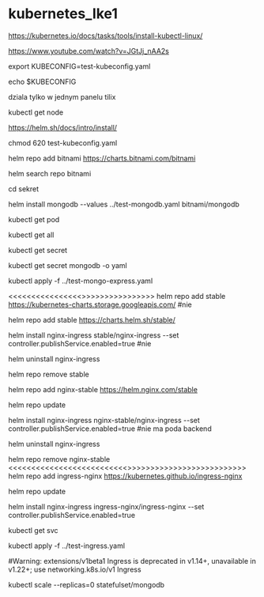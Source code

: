 # kubernetes_lke1

https://kubernetes.io/docs/tasks/tools/install-kubectl-linux/

https://www.youtube.com/watch?v=JGtJj_nAA2s

export KUBECONFIG=test-kubeconfig.yaml

echo $KUBECONFIG

dziala tylko w jednym panelu tilix

kubectl get node

https://helm.sh/docs/intro/install/

chmod 620 test-kubeconfig.yaml

helm repo add bitnami https://charts.bitnami.com/bitnami

helm search repo bitnami

cd sekret

helm install mongodb --values ../test-mongodb.yaml bitnami/mongodb

kubectl get pod 

kubectl get all

kubectl get secret

kubectl get secret mongodb -o yaml

kubectl apply -f ../test-mongo-express.yaml

<<<<<<<<<<<<<<<<>>>>>>>>>>>>>>>>
helm repo add stable https://kubernetes-charts.storage.googleapis.com/ #nie

helm repo add stable https://charts.helm.sh/stable/

helm install nginx-ingress stable/nginx-ingress --set controller.publishService.enabled=true #nie

helm uninstall nginx-ingress

helm repo remove stable

helm repo add nginx-stable https://helm.nginx.com/stable

helm repo update

helm install nginx-ingress nginx-stable/nginx-ingress --set controller.publishService.enabled=true #nie ma poda backend

helm uninstall nginx-ingress

helm repo remove nginx-stable
<<<<<<<<<<<<<<<<<<<<<<<<<<>>>>>>>>>>>>>>>>>>>>>>>>>>
helm repo add ingress-nginx https://kubernetes.github.io/ingress-nginx

helm repo update

helm install nginx-ingress ingress-nginx/ingress-nginx --set controller.publishService.enabled=true

kubectl get svc

kubectl apply -f ../test-ingress.yaml

#Warning: extensions/v1beta1 Ingress is deprecated in v1.14+, unavailable in v1.22+; use networking.k8s.io/v1 Ingress

kubectl scale --replicas=0 statefulset/mongodb